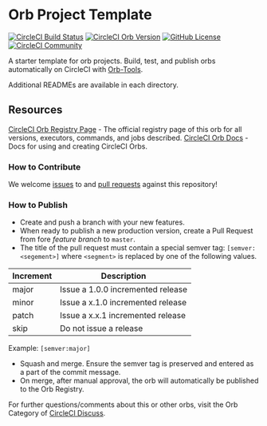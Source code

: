 # Orb Project Template

[![CircleCI Build Status](https://circleci.com/gh/mablhq/circleci-orb.svg?style=shield "CircleCI Build Status")](https://circleci.com/gh/mablhq/circleci-orb) [![CircleCI Orb Version](https://img.shields.io/badge/endpoint.svg?url=https://badges.circleci.io/orb/mabl/trigger-tests)](https://circleci.com/orbs/registry/orb/mabl/trigger-tests) [![GitHub License](https://img.shields.io/badge/license-MIT-lightgrey.svg)](https://raw.githubusercontent.com/mablhq/circleci-orb/master/LICENSE) [![CircleCI Community](https://img.shields.io/badge/community-CircleCI%20Discuss-343434.svg)](https://discuss.circleci.com/c/ecosystem/orbs)



A starter template for orb projects. Build, test, and publish orbs automatically on CircleCI with [Orb-Tools](https://circleci.com/orbs/registry/orb/circleci/orb-tools).

Additional READMEs are available in each directory.



## Resources

[CircleCI Orb Registry Page](https://circleci.com/orbs/registry/orb/mabl/circleci-orb) - The official registry page of this orb for all versions, executors, commands, and jobs described.
[CircleCI Orb Docs](https://circleci.com/docs/2.0/orb-intro/#section=configuration) - Docs for using and creating CircleCI Orbs.

### How to Contribute

We welcome [issues](https://github.com/mablhq/circleci-orb/issues) to and [pull requests](https://github.com/mablhq/circleci-orb/pulls) against this repository!

### How to Publish
* Create and push a branch with your new features.
* When ready to publish a new production version, create a Pull Request from fore _feature branch_ to `master`.
* The title of the pull request must contain a special semver tag: `[semver:<segement>]` where `<segment>` is replaced by one of the following values.

| Increment | Description|
| ----------| -----------|
| major     | Issue a 1.0.0 incremented release|
| minor     | Issue a x.1.0 incremented release|
| patch     | Issue a x.x.1 incremented release|
| skip      | Do not issue a release|

Example: `[semver:major]`

* Squash and merge. Ensure the semver tag is preserved and entered as a part of the commit message.
* On merge, after manual approval, the orb will automatically be published to the Orb Registry.


For further questions/comments about this or other orbs, visit the Orb Category of [CircleCI Discuss](https://discuss.circleci.com/c/orbs).

